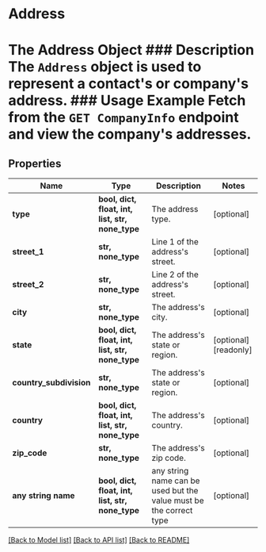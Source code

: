 # Address

# The Address Object ### Description The `Address` object is used to represent a contact's or company's address.  ### Usage Example Fetch from the `GET CompanyInfo` endpoint and view the company's addresses.

## Properties
Name | Type | Description | Notes
------------ | ------------- | ------------- | -------------
**type** | **bool, dict, float, int, list, str, none_type** | The address type. | [optional] 
**street_1** | **str, none_type** | Line 1 of the address&#39;s street. | [optional] 
**street_2** | **str, none_type** | Line 2 of the address&#39;s street. | [optional] 
**city** | **str, none_type** | The address&#39;s city. | [optional] 
**state** | **bool, dict, float, int, list, str, none_type** | The address&#39;s state or region. | [optional] [readonly] 
**country_subdivision** | **str, none_type** | The address&#39;s state or region. | [optional] 
**country** | **bool, dict, float, int, list, str, none_type** | The address&#39;s country. | [optional] 
**zip_code** | **str, none_type** | The address&#39;s zip code. | [optional] 
**any string name** | **bool, dict, float, int, list, str, none_type** | any string name can be used but the value must be the correct type | [optional]

[[Back to Model list]](../README.md#documentation-for-models) [[Back to API list]](../README.md#documentation-for-api-endpoints) [[Back to README]](../README.md)


